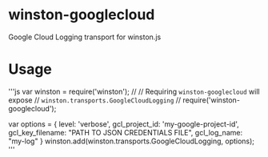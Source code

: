 # winston-googlecloud

Google Cloud Logging transport for winston.js

# Usage
'''js
var winston = require('winston');
//
// Requiring `winston-googlecloud` will expose
// `winston.transports.GoogleCloudLogging`
//
require('winston-googlecloud');

var options = {
    level: 'verbose',
    gcl_project_id: 'my-google-project-id',
    gcl_key_filename: "PATH TO JSON CREDENTIALS FILE",
    gcl_log_name: "my-log"
}
winston.add(winston.transports.GoogleCloudLogging, options);
'''
